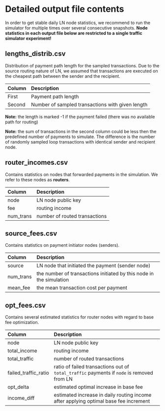 ﻿# Detailed output file contents

In order to get stable daily LN node statistics, we recommend to run the simulator for multiple times over several consecutive snapshots. **Node statistics in each output file below are restricted to a single traffic simulator experiment!**

## lengths_distrib.csv

Distribution of payment path length for the sampled transactions. Due to the source routing nature of LN, we assumed that transactions are executed on the cheapest path between the sender and the recipient.

| Column | Description |
|     :---      |   :---   |
| First | Payment path length |
| Second | Number of sampled transactions with given length |

**Note:** the length is marked -1 if the payment failed (there was no available path for routing)

**Note:** the sum of transactions in the second column could be less then the predefined number of payments to simulate. The difference is the number of randomly sampled loop transactions with identical sender and recipient node.

## router_incomes.csv

Contains statistics on nodes that forwarded payments in the simulation. We refer to these nodes as **routers**.

| Column | Description |
|     :---      |   :---   |
| node | LN node public key |
| fee | routing income |
| num_trans | number of routed transactions |

## source_fees.csv

Contains statistics on payment initiator nodes (senders).

| Column | Description |
|     :---      |   :---   |
| source | LN node that initiated the payment (sender node) |
| num_trans | the number of transactions initiated by this node in the simulation |
| mean_fee | the mean transaction cost per payment |

## opt_fees.csv

Contains several estimated statistics for router nodes with regard to base fee optimization.

| Column | Description |
|     :---      |   :---   |
| node | LN node public key |
| total_income | routing income |
| total_traffic | number of routed transactions |
| failed_traffic_ratio | ratio of failed transactions out of `total_traffic` payments if `node` is removed from LN  |
| opt_delta | estimated optimal increase in base fee |
| income_diff | estimated increase in daily routing income after applying optimal base fee increment |
